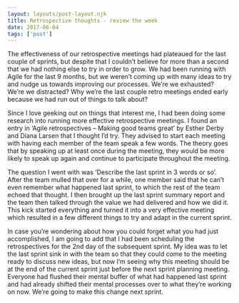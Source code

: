 ```yaml
---
layout: layouts/post-layout.njk 
title: Retrospective thoughts - review the week
date: 2017-06-04
tags: ['post']
---
```

The effectiveness of our retrospective meetings had plateaued for the last couple of sprints, but despite that I couldn’t believe for more than a second that we had nothing else to try in order to grow.  We had been running with Agile for the last 9 months, but we weren’t coming up with many ideas to try and nudge us towards improving our processes.  We’re we exhausted?  We’re we distracted?  Why we’re the last couple retro meetings ended early because we had run out of things to talk about?

Since I love geeking out on things that interest me, I had been doing some research into running more effective retrospective meetings.  I found an entry in ‘Agile retrospectives – Making good teams great’ by Esther Derby and Diana Larsen that I thought I’d try.  They advised to start each meeting with having each member of the team speak a few words.  The theory goes that by speaking up at least once during the meeting, they would be more likely to speak up again and continue to participate throughout the meeting.

The question I went with was ‘Describe the last sprint in 3 words or so’.  After the team mulled that over for a while, <!-- Excerpt Start -->one member said that he can’t even remember what happened last sprint<!-- Excerpt End -->, to which the rest of the team echoed that thought.  I then brought up the last sprint summary report and the team then talked through the value we had delivered and how we did it.  This kick started everything and turned it into a very effective meeting which resulted in a few different things to try and adapt in the current sprint.

In case you’re wondering about how you could forget what you had just accomplished, I am going to add that I had been scheduling the retrospectives for the 2nd day of the subsequent sprint.  My idea was to let the last sprint sink in with the team so that they could come to the meeting ready to discuss new ideas, but now I’m seeing why this meeting should be at the end of the current sprint just before the next sprint planning meeting. Everyone had flushed their mental buffer of what had happened last sprint and had already shifted their mental processes over to what they’re working on now.  We’re going to make this change next sprint.